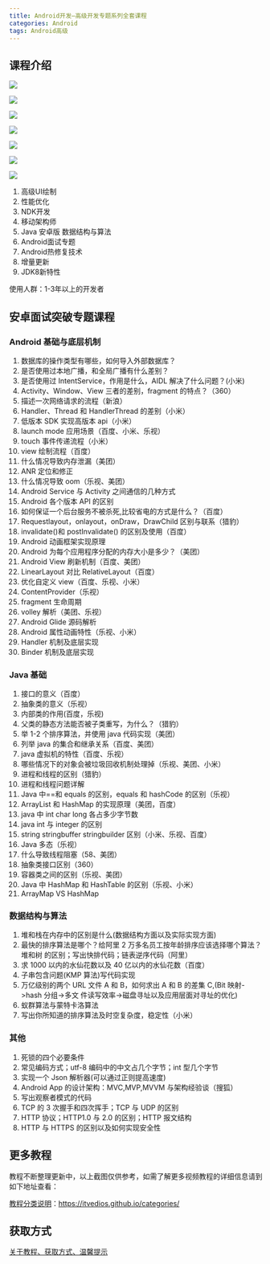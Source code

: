```yaml
---
title: Android开发—高级开发专题系列全套课程
categories: Android
tags: Android高级
---
```


## 课程介绍

![](http://oqn6ggw87.bkt.clouddn.com/Android高级6.png)

<!--more-->

![](http://oqn6ggw87.bkt.clouddn.com/Android高级1.jpg)

![](http://oqn6ggw87.bkt.clouddn.com/Android高级2.jpg)

![](http://oqn6ggw87.bkt.clouddn.com/Android高级3.jpg)

![](http://oqn6ggw87.bkt.clouddn.com/Android高级4.jpg)

![](http://oqn6ggw87.bkt.clouddn.com/Android高级5.jpg)

![](http://oqn6ggw87.bkt.clouddn.com/Android高级7.png)

1. 高级UI绘制
2. 性能优化
3. NDK开发
4. 移动架构师
5. Java 安卓版 数据结构与算法
6. Android面试专题
7. Android热修复技术
8. 增量更新
9. JDK8新特性

使用人群：1-3年以上的开发者

## 安卓面试突破专题课程

### Android 基础与底层机制

1. 数据库的操作类型有哪些，如何导入外部数据库？
2. 是否使用过本地广播，和全局广播有什么差别？
3. 是否使用过 IntentService，作用是什么，AIDL 解决了什么问题？(小米)
4. Activity、Window、View 三者的差别，fragment 的特点？（360）
5. 描述一次网络请求的流程（新浪）
6. Handler、Thread 和 HandlerThread 的差别（小米）
7. 低版本 SDK 实现高版本 api（小米）
8. launch mode 应用场景（百度、小米、乐视）
9. touch 事件传递流程（小米）
10. view 绘制流程（百度）
11. 什么情况导致内存泄漏（美团）
12. ANR 定位和修正
13. 什么情况导致 oom（乐视、美团）
14. Android Service 与 Activity 之间通信的几种方式
15. Android 各个版本 API 的区别
16. 如何保证一个后台服务不被杀死,比较省电的方式是什么？（百度）
17. Requestlayout，onlayout，onDraw，DrawChild 区别与联系（猎豹）
18. invalidate()和 postInvalidate() 的区别及使用（百度）
19. Android 动画框架实现原理
20. Android 为每个应用程序分配的内存大小是多少？（美团）
21. Android View 刷新机制（百度、美团）
22. LinearLayout 对比 RelativeLayout（百度）
23. 优化自定义 view（百度、乐视、小米）
24. ContentProvider（乐视）
25. fragment 生命周期
26. volley 解析（美团、乐视）
27. Android Glide 源码解析
28. Android 属性动画特性（乐视、小米）
29. Handler 机制及底层实现
30. Binder 机制及底层实现

### Java 基础

1. 接口的意义（百度）
2. 抽象类的意义（乐视）
3. 内部类的作用(百度，乐视)
4. 父类的静态方法能否被子类重写，为什么？（猎豹）
5. 举 1-2 个排序算法，并使用 java 代码实现（美团）
6. 列举 java 的集合和继承关系（百度、美团）
7. java 虚拟机的特性（百度、乐视）
8. 哪些情况下的对象会被垃圾回收机制处理掉（乐视、美团、小米）
9. 进程和线程的区别（猎豹）
10. 进程和线程问题详解
11. Java 中==和 equals 的区别，equals 和 hashCode 的区别（乐视）
12. ArrayList 和 HashMap 的实现原理（美团，百度） 
13. java 中 int char long 各占多少字节数
14. java int 与 integer 的区别
15. string stringbuffer stringbuilder 区别（小米、乐视、百度）
16. Java 多态（乐视）
17. 什么导致线程阻塞（58、美团）
18. 抽象类接口区别（360）
19. 容器类之间的区别（乐视、美团）
20. Java 中 HashMap 和 HashTable 的区别（乐视、小米）
21. ArrayMap VS HashMap

### 数据结构与算法

1. 堆和栈在内存中的区别是什么(数据结构方面以及实际实现方面)
2. 最快的排序算法是哪个？给阿里 2 万多名员工按年龄排序应该选择哪个算法？堆和树
  的区别；写出快排代码；链表逆序代码（阿里）
3. 求 1000 以内的水仙花数以及 40 亿以内的水仙花数（百度）
4. 子串包含问题(KMP 算法)写代码实现
5. 万亿级别的两个 URL 文件 A 和 B，如何求出 A 和 B 的差集 C,(Bit 映射->hash 分组->多文
  件读写效率->磁盘寻址以及应用层面对寻址的优化)
6. 蚁群算法与蒙特卡洛算法
7. 写出你所知道的排序算法及时空复杂度，稳定性（小米）

### 其他

1. 死锁的四个必要条件
2. 常见编码方式；utf-8 编码中的中文占几个字节；int 型几个字节
3. 实现一个 Json 解析器(可以通过正则提高速度)
4. Android App 的设计架构：MVC,MVP,MVVM 与架构经验谈（搜狐）
5. 写出观察者模式的代码
6. TCP 的 3 次握手和四次挥手；TCP 与 UDP 的区别
7. HTTP 协议；HTTP1.0 与 2.0 的区别；HTTP 报文结构
8. HTTP 与 HTTPS 的区别以及如何实现安全性

## 更多教程

教程不断整理更新中，以上截图仅供参考，如需了解更多视频教程的详细信息请到如下地址查看：

[教程分类说明](https://itvedios.github.io/categories/)：<https://itvedios.github.io/categories/>

## 获取方式

[关于教程、获取方式、温馨提示](https://itvedios.github.io/about/)